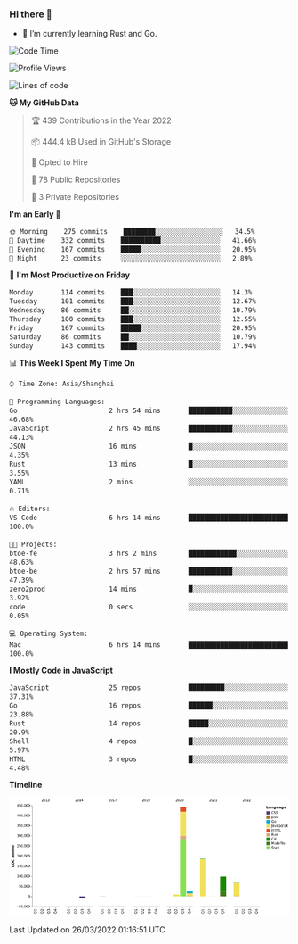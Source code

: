 ### Hi there 👋

- 🌱 I’m currently learning Rust and Go.

<!--START_SECTION:waka-->
![Code Time](http://img.shields.io/badge/Code%20Time-313%20hrs%2011%20mins-blue)

![Profile Views](http://img.shields.io/badge/Profile%20Views-0-blue)

![Lines of code](https://img.shields.io/badge/From%20Hello%20World%20I%27ve%20Written-826%20Thousand%20lines%20of%20code-blue)

**🐱 My GitHub Data** 

> 🏆 439 Contributions in the Year 2022
 > 
> 📦 444.4 kB Used in GitHub's Storage 
 > 
> 💼 Opted to Hire
 > 
> 📜 78 Public Repositories 
 > 
> 🔑 3 Private Repositories  
 > 
**I'm an Early 🐤** 

```text
🌞 Morning    275 commits    ████████░░░░░░░░░░░░░░░░░   34.5% 
🌆 Daytime    332 commits    ██████████░░░░░░░░░░░░░░░   41.66% 
🌃 Evening    167 commits    █████░░░░░░░░░░░░░░░░░░░░   20.95% 
🌙 Night      23 commits     ░░░░░░░░░░░░░░░░░░░░░░░░░   2.89%

```
📅 **I'm Most Productive on Friday** 

```text
Monday       114 commits    ███░░░░░░░░░░░░░░░░░░░░░░   14.3% 
Tuesday      101 commits    ███░░░░░░░░░░░░░░░░░░░░░░   12.67% 
Wednesday    86 commits     ██░░░░░░░░░░░░░░░░░░░░░░░   10.79% 
Thursday     100 commits    ███░░░░░░░░░░░░░░░░░░░░░░   12.55% 
Friday       167 commits    █████░░░░░░░░░░░░░░░░░░░░   20.95% 
Saturday     86 commits     ██░░░░░░░░░░░░░░░░░░░░░░░   10.79% 
Sunday       143 commits    ████░░░░░░░░░░░░░░░░░░░░░   17.94%

```


📊 **This Week I Spent My Time On** 

```text
⌚︎ Time Zone: Asia/Shanghai

💬 Programming Languages: 
Go                       2 hrs 54 mins       ███████████░░░░░░░░░░░░░░   46.68% 
JavaScript               2 hrs 45 mins       ███████████░░░░░░░░░░░░░░   44.13% 
JSON                     16 mins             █░░░░░░░░░░░░░░░░░░░░░░░░   4.35% 
Rust                     13 mins             █░░░░░░░░░░░░░░░░░░░░░░░░   3.55% 
YAML                     2 mins              ░░░░░░░░░░░░░░░░░░░░░░░░░   0.71%

🔥 Editors: 
VS Code                  6 hrs 14 mins       █████████████████████████   100.0%

🐱‍💻 Projects: 
btoe-fe                  3 hrs 2 mins        ████████████░░░░░░░░░░░░░   48.63% 
btoe-be                  2 hrs 57 mins       ███████████░░░░░░░░░░░░░░   47.39% 
zero2prod                14 mins             █░░░░░░░░░░░░░░░░░░░░░░░░   3.92% 
code                     0 secs              ░░░░░░░░░░░░░░░░░░░░░░░░░   0.05%

💻 Operating System: 
Mac                      6 hrs 14 mins       █████████████████████████   100.0%

```

**I Mostly Code in JavaScript** 

```text
JavaScript               25 repos            █████████░░░░░░░░░░░░░░░░   37.31% 
Go                       16 repos            ██████░░░░░░░░░░░░░░░░░░░   23.88% 
Rust                     14 repos            █████░░░░░░░░░░░░░░░░░░░░   20.9% 
Shell                    4 repos             █░░░░░░░░░░░░░░░░░░░░░░░░   5.97% 
HTML                     3 repos             █░░░░░░░░░░░░░░░░░░░░░░░░   4.48%

```


**Timeline**

![Chart not found](https://raw.githubusercontent.com/elton/elton/main/charts/bar_graph.png) 


 Last Updated on 26/03/2022 01:16:51 UTC
<!--END_SECTION:waka-->

<!--
**elton/elton** is a ✨ _special_ ✨ repository because its `README.md` (this file) appears on your GitHub profile.

Here are some ideas to get you started:

- 🔭 I’m currently working on ...
- 🌱 I’m currently learning ...
- 👯 I’m looking to collaborate on ...
- 🤔 I’m looking for help with ...
- 💬 Ask me about ...
- 📫 How to reach me: ...
- 😄 Pronouns: ...
- ⚡ Fun fact: ...
-->
